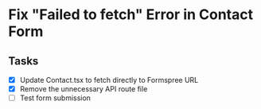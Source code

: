 # Fix "Failed to fetch" Error in Contact Form

## Tasks
- [x] Update Contact.tsx to fetch directly to Formspree URL
- [x] Remove the unnecessary API route file
- [ ] Test form submission
